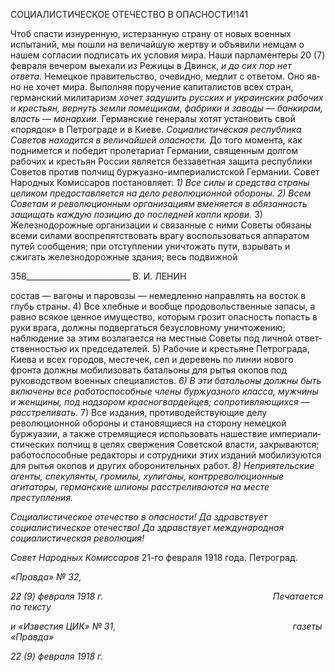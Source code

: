 СОЦИАЛИСТИЧЕСКОЕ ОТЕЧЕСТВО В ОПАСНОСТИ!141

Чтоб спасти изнуренную, истерзанную страну от новых военных испытаний, мы по­шли на величайшую жертву и объявили немцам о нашем согласии подписать их усло­вия мира. Наши парламентеры 20 (7) февраля вечером выехали из Режицы в Двинск, _и до сих пор нет ответа._ Немецкое правительство, очевидно, медлит с ответом. Оно яв­но не хочет мира. Выполняя поручение капиталистов всех стран, германский милита­ризм _хочет задушить русских и украинских рабочих и крестьян, вернуть земли поме­щикам, фабрики и заводы_ — _банкирам, власть_ — _монархии._ Германские генералы хо­тят установить свой «порядок» в Петрограде и в Киеве. _Социалистическая республика Советов находится в величайшей опасности._ До того момента, как поднимется и побе­дит пролетариат Германии, священным долгом рабочих и крестьян России является беззаветная защита республики Советов против полчищ буржуазно-империалистской Германии. Совет Народных Комиссаров постановляет: _1) Все силы и средства страны целиком предоставляется на дело революционной обороны. 2) Всем Советам и револю­ционным организациям вменяется в обязанность защищать каждую позицию до по­следней капли крови._ 3) Железнодорожные организации и связанные с ними Советы обязаны всеми силами воспрепятствовать врагу воспользоваться аппаратом путей со­общения; при отступлении уничтожать пути, взрывать и сжигать железнодорожные здания; весь подвижной

  

358__________________________ В. И. ЛЕНИН

состав — вагоны и паровозы — немедленно направлять на восток в глубь страны. 4) Все хлебные и вообще продовольственные запасы, а равно всякое ценное имущество, которым грозит опасность попасть в руки врага, должны подвергаться безусловному уничтожению; наблюдение за этим возлагается на местные Советы под личной ответ­ственностью их председателей. 5) Рабочие и крестьяне Петрограда, Киева и всех горо­дов, местечек, сел и деревень по линии нового фронта должны мобилизовать батальоны для рытья окопов под руководством военных специалистов. _6) В эти батальоны долж­ны быть включены все работоспособные члены буржуазного класса, мужчины и жен­щины, под надзором красногвардейцев; сопротивляющихся_ — _расстреливать._ 7) Все издания, противодействующие делу революционной обороны и становящиеся на сто­рону немецкой буржуазии, а также стремящиеся использовать нашествие империали­стических полчищ в целях свержения Советской власти, закрываются; работоспособ­ные редакторы и сотрудники этих изданий мобилизуются для рытья окопов и других оборонительных работ. _8) Неприятельские агенты, спекулянты, громилы, хулиганы, контрреволюционные агитаторы, германские шпионы расстреливаются на месте преступления._

_Социалистическое отечество в опасности! Да здравствует социалистическое оте­чество! Да здравствует международная социалистическая революция!_

_Совет Народных Комиссаров_ 21-го февраля 1918 года. Петроград.

_«Правда» № 32,_

_22 (9) февраля 1918 г.                                                                     Печатается по тексту_

_и «Известия ЦИК» № 31,                                                                        газеты «Правда»_

_22 (9) февраля 1918 г._
